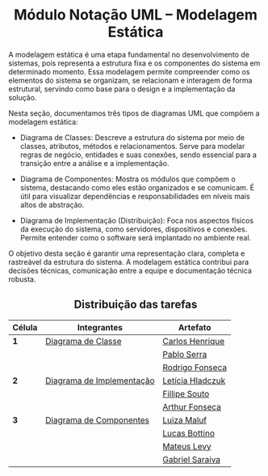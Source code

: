 <center>

# __Módulo Notação UML – Modelagem Estática__

</center>

A modelagem estática é uma etapa fundamental no desenvolvimento de sistemas, pois representa a estrutura fixa e os componentes do sistema em determinado momento. Essa modelagem permite compreender como os elementos do sistema se organizam, se relacionam e interagem de forma estrutural, servindo como base para o design e a implementação da solução.

Nesta seção, documentamos três tipos de diagramas UML que compõem a modelagem estática:

- Diagrama de Classes: Descreve a estrutura do sistema por meio de classes, atributos, métodos e relacionamentos. Serve para modelar regras de negócio, entidades e suas conexões, sendo essencial para a transição entre a análise e a implementação.

- Diagrama de Componentes: Mostra os módulos que compõem o sistema, destacando como eles estão organizados e se comunicam. É útil para visualizar dependências e responsabilidades em níveis mais altos de abstração.

- Diagrama de Implementação (Distribuição): Foca nos aspectos físicos da execução do sistema, como servidores, dispositivos e conexões. Permite entender como o software será implantado no ambiente real.

O objetivo desta seção é garantir uma representação clara, completa e rastreável da estrutura do sistema. A modelagem estática contribui para decisões técnicas, comunicação entre a equipe e documentação técnica robusta.

<center>

## __Distribuição das tarefas__

| Célula | Integrantes | Artefato | 
| ------ | ----------- | -------- |
| __1__  | [Diagrama de Classe](2.1.1.DiagramaDeClasses.md) | [Carlos Henrique]() |
|        |  | [Pablo Serra]() | 
|        |  | [Rodrigo Fonseca]() |
| __2__  | [Diagrama de Implementação](2.1.2.DigramaDeImplementação.md) | [Letícia Hladczuk](https://github.com/HladczukLe) |
|        |  | [Fillipe Souto](https://github.com/fillipeb50) |
|        |  | [Arthur Fonseca](https://github.com/arthurfonsecaa) | 
| __3__  | [Diagrama de Componentes](2.1.3.DiagramaComponentes.md) | [Luiza Maluf]() |
|        |  | [Lucas Bottino]() |
|        |  | [Mateus Levy]() |
|        |  | [Gabriel Saraiva ]( )|

</center>